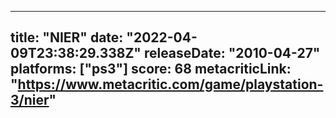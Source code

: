 
---
title: "NIER"
date: "2022-04-09T23:38:29.338Z"
releaseDate: "2010-04-27"
platforms: ["ps3"]
score: 68
metacriticLink: "https://www.metacritic.com/game/playstation-3/nier"
---
